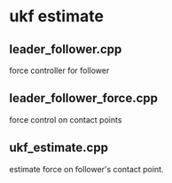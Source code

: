 # ukf estimate

## leader_follower.cpp

force controller for follower

## leader_follower_force.cpp

force control on contact points

## ukf_estimate.cpp

estimate force on follower's contact point.
